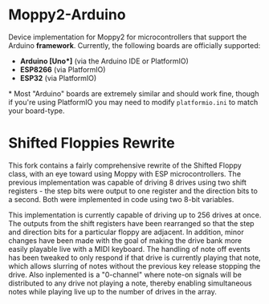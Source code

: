 # Moppy2-Arduino
Device implementation for Moppy2 for microcontrollers that support the Arduino **framework**.  Currently, the following boards are officially supported:
- **Arduino [Uno\*]** (via the Arduino IDE or PlatformIO)
- **ESP8266** (via PlatformIO)
- **ESP32** (via PlatformIO)

\* Most "Arduino" boards are extremely similar and should work fine, though if you're using PlatformIO you may need to modify `platformio.ini` to match your board-type.

# Shifted Floppies Rewrite
This fork contains a fairly comprehensive rewrite of the Shifted Floppy class, with an eye toward using Moppy with ESP microcontrollers. The previous implementation was capable of driving 8 drives using two shift registers - the step bits were output to one register and the direction bits to a second. Both were implemented in code using two 8-bit variables.

This implementation is currently capable of driving up to 256 drives at once. The outputs from the shift registers have been rearranged so that the step and direction bits for a particular floppy are adjacent. In addition, minor changes have been made with the goal of making the drive bank more easily playable live with a MIDI keyboard. The handling of note off events has been tweaked to only respond if that drive is currently playing that note, which allows slurring of notes without the previous key release stopping the drive. Also inplemented is a "0-channel" where note-on signals will be distributed to any drive not playing a note, thereby enabling simultaneous notes while playing live up to the number of drives in the array.